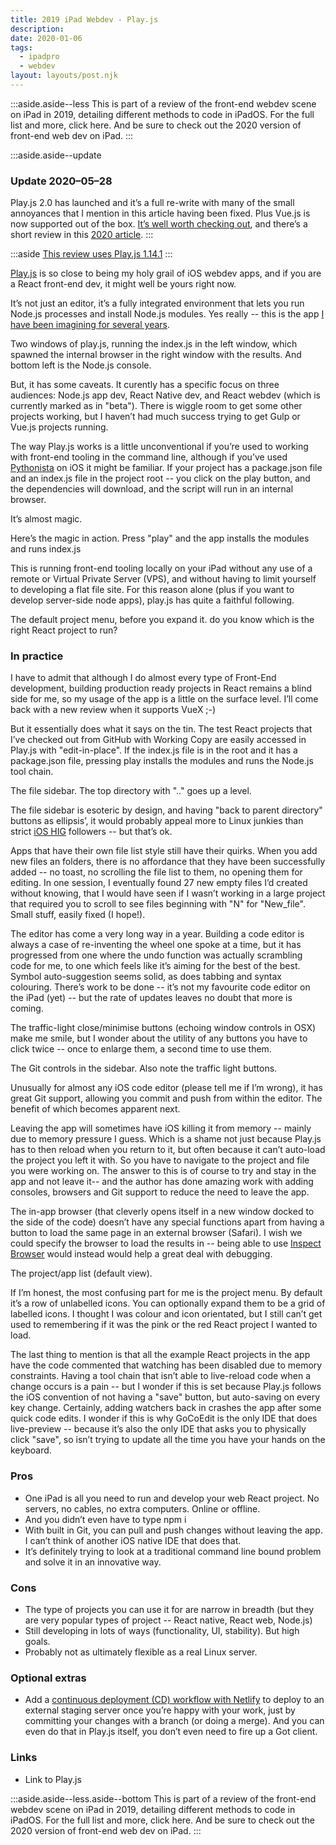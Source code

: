 ```yaml
---
title: 2019 iPad Webdev - Play.js
description: 
date: 2020-01-06
tags:
  - ipadpro
  - webdev
layout: layouts/post.njk
---
```


:::aside.aside--less
  This is part of a review of the front-end webdev scene on iPad in 2019, detailing different methods to code in iPadOS. For the full list and more, click here. And be sure to check out the 2020 version of front-end web dev on iPad.
:::

:::aside.aside--update
### Update 2020–05–28
Play.js 2.0 has launched and it’s a full re-write with many of the small annoyances that I mention in this article having been fixed. Plus Vue.js is now supported out of the box. [It’s well worth checking out](https://apps.apple.com/us/app/play-js/id1423330822#?platform=ipad), and there’s a short review in this [2020 article](https://link.medium.com/8PoMYziJLcb).
:::

:::aside
[This review uses Play.js 1.14.1](https://playdotjs.com/)
:::

[Play.js](https://playdotjs.com/) is so close to being my holy grail of iOS webdev apps, and if you are a React front-end dev, it might well be yours right now.

It’s not just an editor, it’s a fully integrated environment that lets you run Node.js processes and install Node.js modules. Yes really -- this is the app [I have been imagining for several years](https://blog.usejournal.com/fe-webdev-on-ipad-pro-2018-c55283f01e4c).

Two windows of play.js, running the index.js in the left window, which spawned the internal browser in the right window with the results. And bottom left is the Node.js console.

But, it has some caveats. It curently has a specific focus on three audiences: Node.js app dev, React Native dev, and React webdev (which is currently marked as in "beta"). There is wiggle room to get some other projects working, but I haven’t had much success trying to get Gulp or Vue.js projects running.

The way Play.js works is a little unconventional if you’re used to working with front-end tooling in the command line, although if you’ve used [Pythonista](http://omz-software.com/pythonista/) on iOS it might be familiar. If your project has a package.json file and an index.js file in the project root -- you click on the play button, and the dependencies will download, and the script will run in an internal browser.

It’s almost magic.

Here’s the magic in action. Press "play" and the app installs the modules and runs index.js

This is running front-end tooling locally on your iPad without any use of a remote or Virtual Private Server (VPS), and without having to limit yourself to developing a flat file site. For this reason alone (plus if you want to develop server-side node apps), play.js has quite a faithful following.

The default project menu, before you expand it. do you know which is the right React project to run?

### In practice

I have to admit that although I do almost every type of Front-End development, building production ready projects in React remains a blind side for me, so my usage of the app is a little on the surface level. I’ll come back with a new review when it supports VueX ;-)

But it essentially does what it says on the tin. The test React projects that I’ve checked out from GitHub with Working Copy are easily accessed in Play.js with "edit-in-place". If the index.js file is in the root and it has a package.json file, pressing play installs the modules and runs the Node.js tool chain.


The file sidebar. The top directory with ".." goes up a level.

The file sidebar is esoteric by design, and having "back to parent directory" buttons as ellipsis’, it would probably appeal more to Linux junkies than strict [iOS HIG](https://developer.apple.com/design/human-interface-guidelines/) followers -- but that’s ok.

Apps that have their own file list style still have their quirks. When you add new files an folders, there is no affordance that they have been successfully added -- no toast, no scrolling the file list to them, no opening them for editing. In one session, I eventually found 27 new empty files I’d created without knowing, that I would have seen if I wasn’t working in a large project that required you to scroll to see files beginning with "N" for "New_file". Small stuff, easily fixed (I hope!).

The editor has come a very long way in a year. Building a code editor is always a case of re-inventing the wheel one spoke at a time, but it has progressed from one where the undo function was actually scrambling code for me, to one which feels like it’s aiming for the best of the best. Symbol auto-suggestion seems solid, as does tabbing and syntax colouring. There’s work to be done -- it’s not my favourite code editor on the iPad (yet) -- but the rate of updates leaves no doubt that more is coming.

The traffic-light close/minimise buttons (echoing window controls in OSX) make me smile, but I wonder about the utility of any buttons you have to click twice -- once to enlarge them, a second time to use them.

The Git controls in the sidebar. Also note the traffic light buttons.

Unusually for almost any iOS code editor (please tell me if I’m wrong), it has great Git support, allowing you commit and push from within the editor. The benefit of which becomes apparent next.

Leaving the app will sometimes have iOS killing it from memory -- mainly due to memory pressure I guess. Which is a shame not just because Play.js has to then reload when you return to it, but often because it can’t auto-load the project you left it with. So you have to navigate to the project and file you were working on. The answer to this is of course to try and stay in the app and not leave it-- and the author has done amazing work with adding consoles, browsers and Git support to reduce the need to leave the app.

The in-app browser (that cleverly opens itself in a new window docked to the side of the code) doesn’t have any special functions apart from having a button to load the same page in an external browser (Safari). I wish we could specify the browser to load the results in -- being able to use [Inspect Browser](https://apps.pdyn.net/inspect/) would instead would help a great deal with debugging.

The project/app list (default view).

If I’m honest, the most confusing part for me is the project menu. By default it’s a row of unlabelled icons. You can optionally expand them to be a grid of labelled icons. I thought I was colour and icon orientated, but I still can’t get used to remembering if it was the pink or the red React project I wanted to load.

The last thing to mention is that all the example React projects in the app have the code commented that watching has been disabled due to memory constraints. Having a tool chain that isn’t able to live-reload code when a change occurs is a pain -- but I wonder if this is set because Play.js follows the iOS convention of not having a "save" button, but auto-saving on every key change. Certainly, adding watchers back in crashes the app after some quick code edits. I wonder if this is why GoCoEdit is the only IDE that does live-preview -- because it’s also the only IDE that asks you to physically click "save", so isn’t trying to update all the time you have your hands on the keyboard.

### Pros
- One iPad is all you need to run and develop your web React project. No servers, no cables, no extra computers. Online or offline.
- And you didn’t even have to type npm i
- With built in Git, you can pull and push changes without leaving the app. I can’t think of another iOS native IDE that does that.
- It’s definitely trying to look at a traditional command line bound problem and solve it in an innovative way.

### Cons
- The type of projects you can use it for are narrow in breadth (but they are very popular types of project -- React native, React web, Node.js)
- Still developing in lots of ways (functionality, UI, stability). But high goals.
- Probably not as ultimately flexible as a real Linux server.

### Optional extras
- Add a [continuous deployment (CD) workflow with Netlify](https://medium.com/p/ed9eb66579ec) to deploy to an external staging server once you’re happy with your work, just by committing your changes with a branch (or doing a merge). And you can even do that in Play.js itself, you don’t even need to fire up a Got client.

### Links
- Link to Play.js

:::aside.aside--less.aside--bottom
  This is part of a review of the front-end webdev scene on iPad in 2019, detailing different methods to code in iPadOS. For the full list and more, click here. And be sure to check out the 2020 version of front-end web dev on iPad.
:::